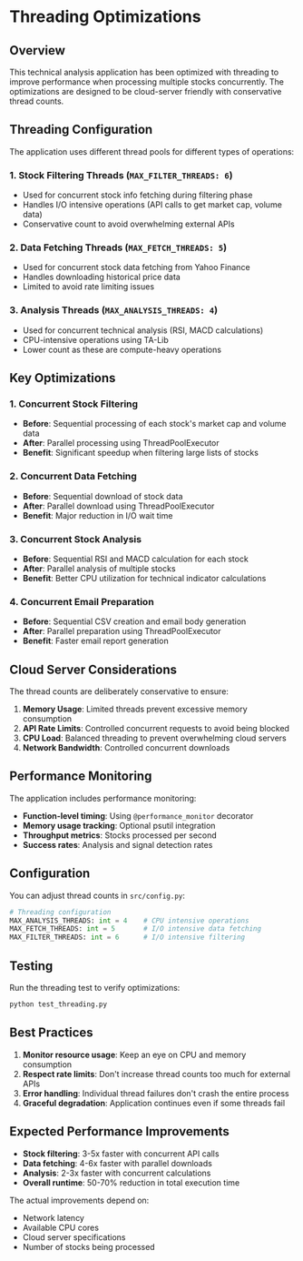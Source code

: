 # Threading Optimizations

## Overview
This technical analysis application has been optimized with threading to improve performance when processing multiple stocks concurrently. The optimizations are designed to be cloud-server friendly with conservative thread counts.

## Threading Configuration

The application uses different thread pools for different types of operations:

### 1. Stock Filtering Threads (`MAX_FILTER_THREADS: 6`)
- Used for concurrent stock info fetching during filtering phase
- Handles I/O intensive operations (API calls to get market cap, volume data)
- Conservative count to avoid overwhelming external APIs

### 2. Data Fetching Threads (`MAX_FETCH_THREADS: 5`)
- Used for concurrent stock data fetching from Yahoo Finance
- Handles downloading historical price data
- Limited to avoid rate limiting issues

### 3. Analysis Threads (`MAX_ANALYSIS_THREADS: 4`)
- Used for concurrent technical analysis (RSI, MACD calculations)
- CPU-intensive operations using TA-Lib
- Lower count as these are compute-heavy operations

## Key Optimizations

### 1. Concurrent Stock Filtering
- **Before**: Sequential processing of each stock's market cap and volume data
- **After**: Parallel processing using ThreadPoolExecutor
- **Benefit**: Significant speedup when filtering large lists of stocks

### 2. Concurrent Data Fetching  
- **Before**: Sequential download of stock data
- **After**: Parallel download using ThreadPoolExecutor
- **Benefit**: Major reduction in I/O wait time

### 3. Concurrent Stock Analysis
- **Before**: Sequential RSI and MACD calculation for each stock
- **After**: Parallel analysis of multiple stocks
- **Benefit**: Better CPU utilization for technical indicator calculations

### 4. Concurrent Email Preparation
- **Before**: Sequential CSV creation and email body generation
- **After**: Parallel preparation using ThreadPoolExecutor
- **Benefit**: Faster email report generation

## Cloud Server Considerations

The thread counts are deliberately conservative to ensure:

1. **Memory Usage**: Limited threads prevent excessive memory consumption
2. **API Rate Limits**: Controlled concurrent requests to avoid being blocked
3. **CPU Load**: Balanced threading to prevent overwhelming cloud servers
4. **Network Bandwidth**: Controlled concurrent downloads

## Performance Monitoring

The application includes performance monitoring:

- **Function-level timing**: Using `@performance_monitor` decorator
- **Memory usage tracking**: Optional psutil integration
- **Throughput metrics**: Stocks processed per second
- **Success rates**: Analysis and signal detection rates

## Configuration

You can adjust thread counts in `src/config.py`:

```python
# Threading configuration
MAX_ANALYSIS_THREADS: int = 4    # CPU intensive operations
MAX_FETCH_THREADS: int = 5       # I/O intensive data fetching  
MAX_FILTER_THREADS: int = 6      # I/O intensive filtering
```

## Testing

Run the threading test to verify optimizations:

```bash
python test_threading.py
```

## Best Practices

1. **Monitor resource usage**: Keep an eye on CPU and memory consumption
2. **Respect rate limits**: Don't increase thread counts too much for external APIs
3. **Error handling**: Individual thread failures don't crash the entire process
4. **Graceful degradation**: Application continues even if some threads fail

## Expected Performance Improvements

- **Stock filtering**: 3-5x faster with concurrent API calls
- **Data fetching**: 4-6x faster with parallel downloads
- **Analysis**: 2-3x faster with concurrent calculations
- **Overall runtime**: 50-70% reduction in total execution time

The actual improvements depend on:
- Network latency
- Available CPU cores
- Cloud server specifications
- Number of stocks being processed

